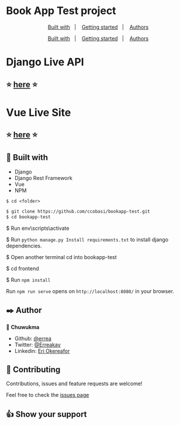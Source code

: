 # Book App Test project 



</div>

<p align="center">
<a href="#with">Built with</a>&nbsp;&nbsp;&nbsp;|&nbsp;&nbsp;&nbsp;
<a href="#gs">Getting started</a>&nbsp;&nbsp;&nbsp;|&nbsp;&nbsp;&nbsp;
<a href="#author">Authors</a>
</p>

</div>

<p align="center">
<a href="#with">Built with</a>&nbsp;&nbsp;&nbsp;|&nbsp;&nbsp;&nbsp;
<a href="#gs">Getting started</a>&nbsp;&nbsp;&nbsp;|&nbsp;&nbsp;&nbsp;
<a href="#author">Authors</a>
</p>

# Django Live API

## :star: [here](https://bookapp-waje.herokuapp.com/api/v1/book-lists/) :star:

# Vue Live Site 

## :star: [here](https://62da1b52f3b2db39ad015ff5--frabjous-crumble-5a9701.netlify.app/) :star:





## 🔧 Built with<a name = "with"></a>


- Django
- Django Rest Framework
- Vue 
- NPM


```
$ cd <folder>
```

~~~bash
$ git clone https://github.com/ccobasi/bookapp-test.git
$ cd bookapp-test
~~~
$ Run env\scripts\activate

$ Run `python manage.py Install requirements.txt` to install django dependencies.

$ Open another terminal cd into bookapp-test

$ cd frontend

$ Run `npm install`

Run `npm run serve`  opens on `http://localhost:8080/` in your browser.


## ✒️  Author <a name = "author"></a>

  
👤 **Chuwukma**

- Github: [@errea](https://github.com/errea)
- Twitter: [@Erreakay](https://github.com/errea)
- Linkedin: [Eri Okereafor](https://www.linkedin.com/in/eri-ngozi-okereafor/)

  
## 🤝 Contributing

Contributions, issues and feature requests are welcome!

Feel free to check the [issues page](https://github.com/ccobasi/bookapp-test/issues/)
## 👍 Show your support


